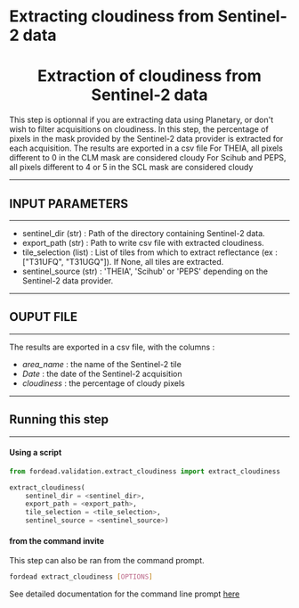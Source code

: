 # Extracting cloudiness from Sentinel-2 data

# <div align="center"> Extraction of cloudiness from Sentinel-2 data </div>
This step is optionnal if you are extracting data using Planetary, or don't wish to filter acquisitions on cloudiness.
In this step, the percentage of pixels in the mask provided by the Sentinel-2 data provider is extracted for each acquisition.
The results are exported in a csv file
For THEIA, all pixels different to 0 in the CLM mask are considered cloudy
For Scihub and PEPS, all pixels different to 4 or 5 in the SCL mask are considered cloudy

----------
## INPUT PARAMETERS
----------
- sentinel_dir (str) : Path of the directory containing Sentinel-2 data.
- export_path (str) : Path to write csv file with extracted cloudiness.
- tile_selection (list) : List of tiles from which to extract reflectance (ex : ["T31UFQ", "T31UGQ"]). If None, all tiles are extracted.
- sentinel_source (str) : 'THEIA', 'Scihub' or 'PEPS' depending on the Sentinel-2 data provider.

----------
## OUPUT FILE
----------
The results are exported in a csv file, with the columns :
- *area_name* : the name of the Sentinel-2 tile
- *Date* : the date of the Sentinel-2 acquisition
- *cloudiness* : the percentage of cloudy pixels

----------
## Running this step
----------

#### Using a script

```python
from fordead.validation.extract_cloudiness import extract_cloudiness

extract_cloudiness(
	sentinel_dir = <sentinel_dir>, 
	export_path = <export_path>,
	tile_selection = <tile_selection>,
	sentinel_source = <sentinel_source>)
```

#### from the command invite

This step can also be ran from the command prompt. 
```bash
fordead extract_cloudiness [OPTIONS]
```
See detailed documentation for the command line prompt [here](https://fordead.gitlab.io/fordead_package/docs/cli/#fordead-extract_cloudiness)